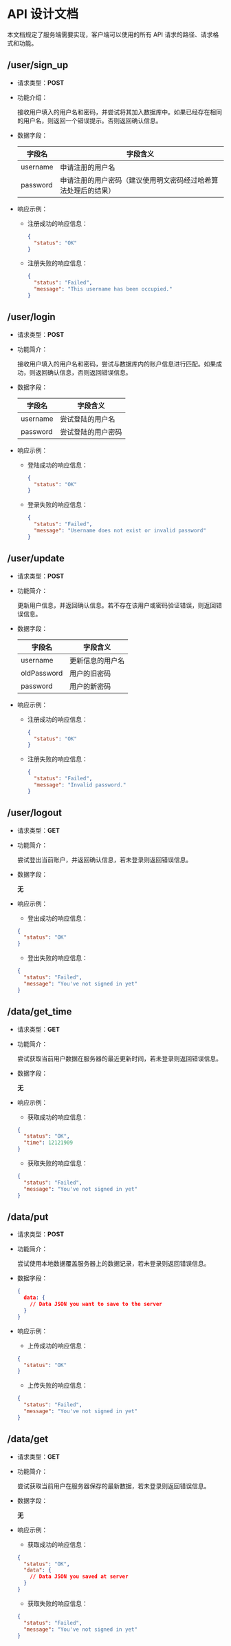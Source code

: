# API 设计文档

本文档规定了服务端需要实现，客户端可以使用的所有 API 请求的路径、请求格式和功能。

## /user/sign_up

- 请求类型：**POST**
- 功能介绍：

  接收用户填入的用户名和密码，并尝试将其加入数据库中。如果已经存在相同的用户名，则返回一个错误提示。否则返回确认信息。

- 数据字段：

  |字段名|字段含义|
  |-|-|
  |username|申请注册的用户名|
  |password|申请注册的用户密码（建议使用明文密码经过哈希算法处理后的结果）|

- 响应示例：

  - 注册成功的响应信息：

    ```json
    {
      "status": "OK"
    }
    ```
  
  - 注册失败的响应信息：

    ```json
    {
      "status": "Failed",
      "message": "This username has been occupied."
    }
    ```

## /user/login

- 请求类型：**POST**
- 功能简介：

  接收用户填入的用户名和密码，尝试与数据库内的账户信息进行匹配。如果成功，则返回确认信息，否则返回错误信息。

- 数据字段：

  |字段名|字段含义|
  |-|-|
  |username|尝试登陆的用户名|
  |password|尝试登陆的用户密码|

- 响应示例：

  - 登陆成功的响应信息：

    ```json
    {
      "status": "OK"
    }
    ```

  - 登录失败的响应信息：

    ```json
    {
      "status": "Failed",
      "message": "Username does not exist or invalid password"
    }
    ```

## /user/update

- 请求类型：**POST**
- 功能简介：

  更新用户信息，并返回确认信息。若不存在该用户或密码验证错误，则返回错误信息。

- 数据字段：

    |字段名|字段含义|
  |-|-|
  |username|更新信息的用户名|
  |oldPassword|用户的旧密码|
  |password|用户的新密码|

- 响应示例：

  - 注册成功的响应信息：

    ```json
    {
      "status": "OK"
    }
    ```
  
  - 注册失败的响应信息：

    ```json
    {
      "status": "Failed",
      "message": "Invalid password."
    }
    ```


## /user/logout

- 请求类型：**GET**
- 功能简介：
  
  尝试登出当前账户，并返回确认信息，若未登录则返回错误信息。

- 数据字段：

  **无**

- 响应示例：

  - 登出成功的响应信息：

  ```json
  {
    "status": "OK"
  }
  ```

  - 登出失败的响应信息：

  ```json
  {
    "status": "Failed",
    "message": "You've not signed in yet"
  }
  ```

## /data/get_time

- 请求类型：**GET**
- 功能简介：

  尝试获取当前用户数据在服务器的最近更新时间，若未登录则返回错误信息。

- 数据字段：

  **无**

- 响应示例：

  - 获取成功的响应信息：

  ```json
  {
    "status": "OK",
    "time": 12121909
  }
  ```

  - 获取失败的响应信息：

  ```json
  {
    "status": "Failed",
    "message": "You've not signed in yet"
  }
  ```

## /data/put

- 请求类型：**POST**
- 功能简介：

  尝试使用本地数据覆盖服务器上的数据记录，若未登录则返回错误信息。

- 数据字段：

  ```json
  {
    data: {
      // Data JSON you want to save to the server
    }
  }
  ```

- 响应示例：

  - 上传成功的响应信息：

  ```json
  {
    "status": "OK"
  }
  ```

  - 上传失败的响应信息：

  ```json
  {
    "status": "Failed",
    "message": "You've not signed in yet"
  }
  ```

## /data/get

- 请求类型：**GET**
- 功能简介：

  尝试获取当前用户在服务器保存的最新数据，若未登录则返回错误信息。

- 数据字段：

  **无**

- 响应示例：

  - 获取成功的响应信息：

  ```json
  {
    "status": "OK",
    "data": {
      // Data JSON you saved at server
    }
  }
  ```

  - 获取失败的响应信息：

  ```json
  {
    "status": "Failed",
    "message": "You've not signed in yet"
  }
  ```